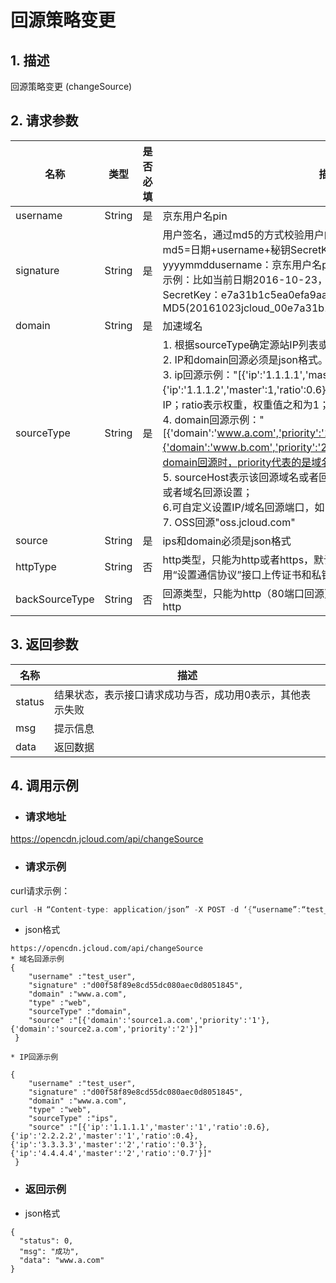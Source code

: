 # **回源策略变更**

## **1. 描述**

回源策略变更 (changeSource)

## **2. 请求参数**

| **名称**       | **类型** | **是否必填** | **描述**                                                     |
| -------------- | -------- | ------------ | ------------------------------------------------------------ |
| username       | String   | 是           | 京东用户名pin                                                |
| signature      | String   | 是           | 用户签名，通过md5的方式校验用户的身份信息，保障信息安全。</br>md5=日期+username+秘钥SecretKey日期：格式为 yyyymmddusername：京东用户名pin;秘钥：双方约定;</br>示例：比如当前日期2016-10-23，用户pin:jcloud_00 ,用户秘钥SecretKey：e7a31b1c5ea0efa9aa2f29c6559f7d61;那签名为MD5(20161023jcloud_00e7a31b1c5ea0efa9aa2f29c6559f7d61) |
| domain         | String   | 是           | 加速域名                                                     |
| sourceType     | String   | 是           |1. 根据sourceType确定源站IP列表或者域名。</br>2. IP和domain回源必须是json格式。</br> 3. ip回源示例："[{'ip':'1.1.1.1','master':1,'ratio':0.4},{'ip':'1.1.1.2','master':1,'ratio':0.6}]"；ip回源时，1表示主IP，2表示备IP；ratio表示权重，权重值之和为1；</br>4. domain回源示例："[{'domain':'www.a.com','priority':'1',"sourceHost":"source.a.com"},{'domain':'www.b.com','priority':'2',"sourceHost":"source.b.com"}]"，domain回源时，priority代表的是域名优先级，1-5代表优先级从高到低；</br>5. sourceHost表示该回源域名或者回源IP对应的回源host，可针对IP回源或者域名回源设置；</br> 6.可自定义设置IP/域名回源端口，如"[{'ip':'1.1.1.1:8080','master':1}]". </br>7. OSS回源"oss.jcloud.com" |
| source         | String   | 是           | ips和domain必须是json格式   |
| httpType       | String   | 否           | http类型，只能为http或者https，默认为http。当设为https时，需要调用“设置通信协议”接口上传证书和私钥 |
| backSourceType | String   | 否           | 回源类型，只能为http（80端口回源）或者https（443端口回源），默认为http |

## **3. 返回参数**

| **名称** | **描述**                                                  |
| -------- | --------------------------------------------------------- |
| status   | 结果状态，表示接口请求成功与否，成功用0表示，其他表示失败 |
| msg      | 提示信息                                                  |
| data     | 返回数据                                                  |

## **4. 调用示例**

- ### **请求地址**

https://opencdn.jcloud.com/api/changeSource

- ### **请求示例**

curl请求示例： 

```java
curl -H “Content-type: application/json” -X POST -d ‘{“username”:“test_user”,“signature”:“914a3f412fd9bc1eec14bb5eb104d253”,“domain” :“www.b.com”, “type” :“web”,“sourceType” :“domain”,“source” :“[{’domain’:’source1.www.a.com’,’priority’:’1’},{’domain’:’source2.www.a.com’,’priority’:’2’}]”}’ http://opencdn.jcloud.com/api/changeSource
```

* json格式

```
https://opencdn.jcloud.com/api/changeSource
* 域名回源示例
{
    "username" :"test_user",
    "signature" :"d00f58f89e8cd55dc080aec0d8051845",
    "domain" :"www.a.com",
    "type" :"web",
    "sourceType" :"domain",
    "source" :"[{'domain':'source1.a.com','priority':'1'},{'domain':'source2.a.com','priority':'2'}]"
 }
```
```
* IP回源示例

{
    "username" :"test_user",
    "signature" :"d00f58f89e8cd55dc080aec0d8051845",
    "domain" :"www.a.com",
    "type" :"web",
    "sourceType" :"ips",
    "source" :"[{'ip':'1.1.1.1','master':'1','ratio':0.6},{'ip':'2.2.2.2','master':'1','ratio':0.4},{'ip':'3.3.3.3','master':'2','ratio':'0.3'},{'ip':'4.4.4.4','master':'2','ratio':'0.7'}]"
 }
``` 
- ### **返回示例**

* json格式

```
{
  "status": 0,
  "msg": "成功",
  "data": "www.a.com"
}
```

 
